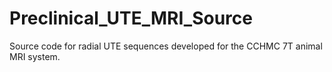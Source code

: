 # Preclinical_UTE_MRI_Source
Source code for radial UTE sequences developed for the CCHMC 7T animal MRI system.

